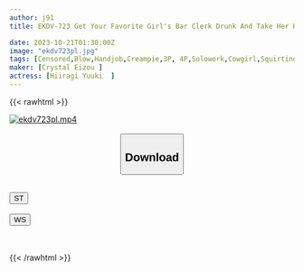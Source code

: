 ```yaml
---
author: j91
title: EKDV-723 Get Your Favorite Girl's Bar Clerk Drunk And Take Her Home After FUCK. Endless Sex All Night Until Morning. Yuki Hiiragi

date: 2023-10-21T01:30:00Z
image: "ekdv723pl.jpg"
tags: [Censored,Blow,Handjob,Creampie,3P, 4P,Solowork,Cowgirl,Squirting,Slut,Breasts,69,Slender,Shaved,Facesitting,Back	 ]
maker: [Crystal Eizou ]
actress: [Hiiragi Yuuki  ]
---
```



{{< rawhtml >}}

<div class="video" data-videoid="MZb6PxbRwMSm3RQ">
    <a href="javascript:;">
        <img src="https://my.j91.asia/posts/ekdv723pl/ekdv723pl.jpg" width="WIDTH" height="HEIGHT" alt="ekdv723pl.mp4" loading="lazy">
    </a>
</div>

<script type="text/javascript" src="https://j91.asia/asset/on-demand-st.js"></script>

<br>
  <link rel="stylesheet" href="https://j91.asia/asset/bs5.css">
  
  <center>
  <button class="btn btn-primary" type="button" data-bs-toggle="collapse" data-bs-target=".multi-collapse" aria-expanded="false" aria-controls="multiCollapseExample1 multiCollapseExample2"><h2>Download</h2></button></center>
</p>
<div class="row">
  <div class="col">
    <div class="collapse multi-collapse" id="multiCollapseExample1">
      <div class="card card-body">
	      	      <br>
<div class="buttons">  
<a href="https://streamtape.to/v/MZb6PxbRwMSm3RQ"><button class="btn-hover color-3"><i class="fa fa-download"></i> ST</button></a></div>
    </div>
  </div>
</div>
  <div class="col">
    <div class="collapse multi-collapse" id="multiCollapseExample2">
      <div class="card card-body">
	      <br>
<div class="buttons">
    <a href="https://wolfstream.tv/yvv383u4ng9n"><button class="btn-hover color-9"><i class="fa fa-download"></i> WS</button></a></div>
<br><br>
      </div>
    </div>
  </div>
</div>

{{< /rawhtml >}}